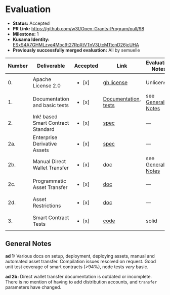 # Evaluation

- **Status:** Accepted
- **PR Link:** https://github.com/w3f/Open-Grants-Program/pull/98
- **Milestone:** 1
- **Kusama Identity:** [ESxS4A7GHMLzve4Mbc9t27RpXtVTnV3LtcMTtcnD26jcUHA](https://polkascan.io/pre/kusama/account/ESxS4A7GHMLzve4Mbc9t27RpXtVTnV3LtcMTtcnD26jcUHA)
- **Previously successfully merged evaluation:** All by semuelle

| Number | Deliverable | Accepted | Link | Evaluation Notes |
| --- | --- | --- | --- | --- |
| 0. | Apache License 2.0 | <ul><li>[x] </li></ul> | [gh license](https://github.com/Cerebellum-Network/private-standalone-network-node/blob/9aed9428fce057bf7902690340bc48092ca08c10/LICENSE) | Unlicense |
| 1. | Documentation and basic tests | <ul><li>[x] </li></ul> | [Documentation](https://github.com/Cerebellum-Network/private-standalone-network-node/tree/1bb1a23e7643d487c2914f25fff54851cb409fe9#documentation), [tests](https://github.com/Cerebellum-Network/private-standalone-network-node/blob/1bb1a23e7643d487c2914f25fff54851cb409fe9/docs/deployment.md) | see [General Notes](#general-notes) |
| 2. | Ink! based Smart Contract Standard | <ul><li>[x] </li></ul> | [spec](https://github.com/Cerebellum-Network/cere-enterprise-smart-contracts/blob/b6ec8a26dedb469d7d9eec97c5931bf03940bb6d/cere01/specification.md) | — |
| 2a. | Enterprise Derivative Assets | <ul><li>[x] </li></ul> | [spec](https://github.com/Cerebellum-Network/cere-enterprise-smart-contracts/blob/b6ec8a26dedb469d7d9eec97c5931bf03940bb6d/cere01/specification.md) | — |
| 2b. | Manual Direct Wallet Transfer | <ul><li>[x] </li></ul> | [doc](https://github.com/Cerebellum-Network/private-standalone-network-node/blob/dev/docs/direct_wallet_transfer.md) | see [General Notes](#general-notes) |
| 2c. | Programmatic Asset Transfer | <ul><li>[x] </li></ul> | [doc](https://github.com/Cerebellum-Network/private-standalone-network-node/blob/1bb1a23e7643d487c2914f25fff54851cb409fe9/docs/automated_token_transfer.md) | — |
| 2d. | Asset Restrictions | <ul><li>[x] </li></ul> | [doc](https://github.com/Cerebellum-Network/private-standalone-network-node/blob/1bb1a23e7643d487c2914f25fff54851cb409fe9/docs/asset_restrictions.md) | — |
| 3. | Smart Contract Tests | <ul><li>[x] </li></ul> | [code](https://github.com/Cerebellum-Network/cere-enterprise-smart-contracts/blob/f0f30207e35684e4cc027a97fd824663df548bd8/cere01/lib.rs#L196) | solid |

## General Notes

**ad 1:** Various docs on setup, deployment, deploying assets, manual and automated asset transfer. Compilation issues resolved on request. Good unit test coverage of smart contracts (>94%), node tests _very_ basic.

**ad 2b:** Direct wallet transfer documentation is outdated or incomplete. There is no mention of having to add distribution accounts, and `transfer` parameters have changed.

